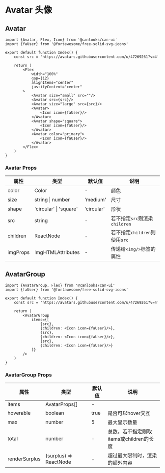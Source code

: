 # Avatar 头像

## Avatar

```tsx
import {Avatar, Flex, Icon} from '@canlooks/can-ui'
import {faUser} from '@fortawesome/free-solid-svg-icons'

export default function Index() {
    const src = 'https://avatars.githubusercontent.com/u/47269261?v=4'

    return (
        <Flex
            width="100%"
            gap={12}
            alignItems="center"
            justifyContent="center"
        >
            <Avatar size="small" src=""/>
            <Avatar src={src}/>
            <Avatar size="large" src={src}/>
            <Avatar>
                <Icon icon={faUser}/>
            </Avatar>
            <Avatar shape="square">
                <Icon icon={faUser}/>
            </Avatar>
            <Avatar color="primary">
                <Icon icon={faUser}/>
            </Avatar>
        </Flex>
    )
}
```

### Avatar Props

| 属性       | 类型                     | 默认值        | 说明                     |
|----------|------------------------|------------|------------------------|
| color    | Color                  | -          | 颜色                     |
| size     | string \| number       | 'medium'   | 尺寸                     |
| shape    | 'circular' \| 'square' | 'circular' | 形状                     |
| src      | string                 | -          | 若不指定`src`则渲染`children` |
| children | ReactNode              | -          | 若不指定`children`则使用`src` |
| imgProps | ImgHTMLAttributes      | -          | 传递给`<img/>`标签的属性       |

## AvatarGroup

```tsx
import {AvatarGroup, Flex} from '@canlooks/can-ui'
import {faUser} from '@fortawesome/free-solid-svg-icons'

export default function Index() {
    const src = 'https://avatars.githubusercontent.com/u/47269261?v=4'

    return (
        <AvatarGroup
            items={[
                {src},
                {children: <Icon icon={faUser}/>},
                {src},
                {children: <Icon icon={faUser}/>},
                {src},
                {children: <Icon icon={faUser}/>}
            ]}
        />
    )
}
```

### AvatarGroup Props

| 属性            | 类型                     | 默认值  | 说明                         |
|---------------|------------------------|------|----------------------------|
| items         | AvatarProps[]          | -    |                            |
| hoverable     | boolean                | true | 是否可以hover交互                |
| max           | number                 | 5    | 最大显示数量                     |
| total         | number                 | -    | 总数，若不指定则取items或children的长度 |
| renderSurplus | (surplus) => ReactNode | -    | 超过最大限制时，渲染的额外内容            |
